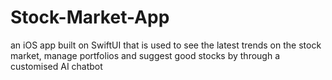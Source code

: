 # Stock-Market-App
an iOS app built on SwiftUI that is used to see the latest trends on the stock market, manage portfolios and suggest good stocks by through a customised AI chatbot
